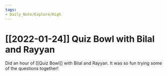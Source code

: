 ```yaml
---
tags:
- Daily_Note/Explore/High
---
```


# [[2022-01-24]] Quiz Bowl with Bilal and Rayyan



Did an hour of [[Quiz Bowl]] with Bilal and Rayyan. It was so fun trying some of the questions together!